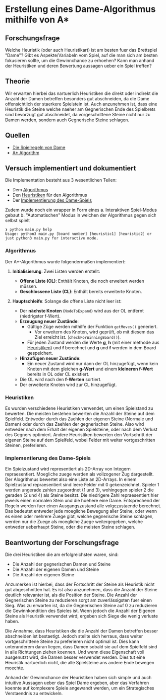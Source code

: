 # Erstellung eines Dame-Algorithmus mithilfe von A*

## Forschungsfrage
Welche Heuristik (oder auch Heuristikart) ist am besten fuer das Brettspiel "Dame"?
Gibt es Aspekte/Variabeln vom Spiel, auf die man sich am besten fokusieren sollte, um die Gewinnchance zu erhoehen?
Kann man anhand der Heuristiken und deren Bewertung aussagen ueber ein Spiel treffen?

## Theorie
Wir erwarten hierbei das nartuerlich Heuristiken die direkt oder indirekt die Anzahl der Damen betreffen besonders gut abschneiden, da die Dame offensichtlich der staerkere Spielstein ist.
Auch anzunehmen ist, dass eine Heuristik die Steine welche naeher am Gegnerischen Ende des Spielbrets sind bevorzugt gut abschneidet, da vorgeschrittene Steine nicht nur zu Damen werden, sondern auch Gegnerische Steine schlagen.

## Quellen
- [Die Spielregeln von Dame](https://www.brettspielnetz.de/spielregeln/dame.php)
- [A* Algorithm](https://www.geeksforgeeks.org/a-search-algorithm/)

## Versuch implementiert und dokumentiert
Die Implementation besteht aus 3 wesentlichen Teilen:
- Dem [Algorithmus](algorithm.py)
- Den [Heuristiken](heuristics.py) für den Algorithmus
- Der [Implementierung des Dame-Spiels](piece.py)

Zudem wurde noch ein wrapper in Form eines
a. Interaktiven Spiel-Modus gebaut
b. "Automatischen" Modus in welchen der Algorithmus gegen sich selbst spielt
    
```
❯ python main.py help
Usage: python3 main.py [board number] [heuristic1] [heuristic2] or just python3 main.py for interactive mode.
```

### Algorithmus

Der A*-Algorithmus wurde folgendermaßen implementiert:

1. **Initialisierung**: Zwei Listen werden erstellt:
   - **Offene Liste (OL)**: Enthält Knoten, die noch erweitert werden müssen.
   - **Geschlossene Liste (CL)**: Enthält bereits erweiterte Knoten.

2. **Hauptschleife**: Solange die offene Liste nicht leer ist:
   - Der **nächste Knoten** (`NodeToExpand`) wird aus der OL entfernt (niedrigster f-Wert).
   - **Erzeugung neuer Zustände**:
     - Gültige Züge werden mithilfe der Funktion `getMoves()` generiert.
       - Vor erweitern des Knoten, wird geprüft, ob mit diesem das Ziel erreicht ist. (`checkForWinningBoard()`).
     - Für jeden Zustand werden die Werte **g**, **h** (mit einer methode aus [Heuristiken](#heuristiken)) und **f** berechnet
       und **g** und **f** werden in dem Board gespeichert.
   - **Hinzufügen neuer Zustände**:
     - Ein neuer Zustand wird nur dann der OL hinzugefügt, wenn kein Knoten mit dem gleichen **g-Wert** und einem **kleineren f-Wert** bereits in OL oder CL existiert.
   - Die OL wird nach den **f-Werten** sortiert.
   - Der erweiterte Knoten wird zur CL hinzugefügt.

### Heuristiken
Es wurden verschiedene Heuristiken verwendet, um einen Spielstand zu bewerten.
Die meisten bestehen bewerten die Anzahl der Steine auf dem Spielfeld. Entweder durch das Zaehlen der eigenen Steine (Normale und Damen) oder durch das Zaehlen der gegnerischen Steine. Also wird entweder nach dem Erhalt der eigenen Spielsteine, oder nach dem Verlust des Gegners optimiert.
Andere Heuristiken bewerten den Vortschritt der eigenen Steine auf dem Spielfeld, wobei Felder mit weiter vortgeschritten Steinen, preferieren.

### Implementierung des Dame-Spiels
Ein Spielzustand wird representiert als 2D-Array von Integern repraesentiert. Moegliche zuege werden als vollzogener Zug dargestellt.
Der Alogrithmus bewertet also eine Liste an 2D-Arrays.
In einem Spielzustand repraesentiert sind leere Felder mit 0 gekenzeichnet. Spieler 1 werden ungerade zahlen zugeordnet (1 und 3), wohingegen spieler 2 die geraden (2 und 4) als Steine besitzt.
Die niedrigere Zahl repraesentiert hier jeweils einen normalen Stein und die hoehere eine Dame.
Entsprechend der Regeln werden fuer einen Ausgangszustand alle volgezustaende berechnet. Das bedeutet entweder jede moegliche Bewegung aller Steine, oder wenn es einen oder mehrere Zuege gibt, welche gegnerische Steine schlagen, werden nur die Zuege als moegliche Zuege weitergegeben, welche entweder ueberhaupt Steine, oder die meisten Steine schlagen.


## Beantwortung der Forschungsfrage
Die drei Heuristiken die am erfolgreichsten waren, sind:
- Die Anzahl der gegnerischen Damen und Steine
- Die Anzahl der eigenen Damen und Steine
- Die Anzahl der eigenen Steine

Anzumerken ist hierbei, dass der Fortschritt der Steine als Heuristik nicht gut abgeschnitten hat.
Es ist also anzunehmen, dass die Anzahl der Steine deutlich relevanter ist, als die Position der Steine.
Die Anzahl der Gegnerischen Steine zu reduzieren sorgt am zuverlässigsten fuer einen Sieg. Was zu erwarten ist, da die Gegnerischen Steine auf 0 zu reduzieren die Gewinnkondition des Spieles ist. Wenn jedoch die Anzahl der Eigenen Steine als Heuristik verwendet wird, ergeben sich Siege die wenig verluste haben.

Die Annahme, dass Heuristiken die die Anzahl der Damen betreffen besser abschneiden ist bestaetigt. Jedoch stellte sich herraus, dass weiter vortgeschrittene Steine zu preferieren nicht optimal ist. Dies kann unteranderem daran liegen, dass Damen sobald sie auf dem Spielfeld sind in alle Richtungen ziehen koennen. Und wenn diese Eigenschaft voll ausgenutzt wird, die Damen besser verwendet werden. Dies tut eine Heuristik nartuerlich nicht, die alle Spielsteine ans andere Ende bewegen moechte.

Anhand der Gewinnchance der Heuristiken haben sich simple und auch intuitive Aussagen ueber das Spiel Dame ergeben, aber das Verfahren koennte auf komplexere Spiele angewandt werden, um ein Strategisches Verstaendnis zu entwickeln.
